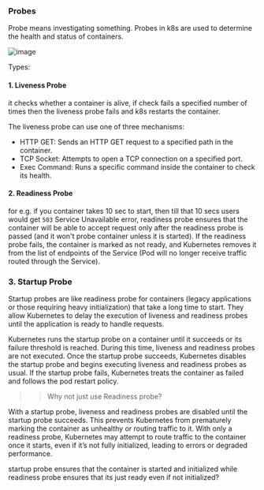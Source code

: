 ### Probes

Probe means investigating something. Probes in k8s are used to determine the health and status of containers.

![image](https://github.com/user-attachments/assets/7fb76026-f9af-42f0-bbb1-474b57165180)

Types:

#### 1. Liveness Probe

it checks whether a container is alive, if check fails a specified number of times then the liveness probe fails and k8s restarts the container.

The liveness probe can use one of three mechanisms:
- HTTP GET: Sends an HTTP GET request to a specified path in the container.
- TCP Socket: Attempts to open a TCP connection on a specified port.
- Exec Command: Runs a specific command inside the container to check its health.

#### 2. Readiness Probe

for e.g. if you container takes 10 sec to start, then till that 10 secs users would get `503` Service Unavailable error, readiness probe ensures that the container will be able to accept request only after the readiness probe is passed (and it won't probe container unless it is started). If the readiness probe fails, the container is marked as not ready, and Kubernetes removes it from the list of endpoints of the Service (Pod will no longer receive traffic routed through the Service).

### 3. Startup Probe

Startup probes are like readiness probe for containers (legacy applications or those requiring heavy initialization) that take a long time to start. They allow Kubernetes to delay the execution of liveness and readiness probes until the application is ready to handle requests.

Kubernetes runs the startup probe on a container until it succeeds or its failure threshold is reached. During this time, liveness and readiness probes are not executed. Once the startup probe succeeds, Kubernetes disables the startup probe and begins executing liveness and readiness probes as usual. If the startup probe fails, Kubernetes treats the container as failed and follows the pod restart policy.

>> Why not just use Readiness probe?

With a startup probe, liveness and readiness probes are disabled until the startup probe succeeds. This prevents Kubernetes from prematurely marking the container as unhealthy or routing traffic to it. With only a readiness probe, Kubernetes may attempt to route traffic to the container once it starts, even if it’s not fully initialized, leading to errors or degraded performance.

startup probe ensures that the container is started and initialized while readiness probe ensures that its just ready even if not initialized?
